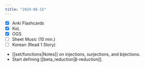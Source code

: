 ```yaml
---
title: "2024-06-15"
---
```


- [x] Anki Flashcards
- [x] KoL
- [x] OGS
- [ ] Sheet Music (10 min.)
- [ ] Korean (Read 1 Story)

* [[set/functions|Notes]] on injections, surjections, and bijections.
* Start defining [[beta_reduction|β-reduction]].